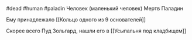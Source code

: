 #dead #human #paladin
Человек (маленький человек)
Мертв
Паладин

Ему принадлежало [[Кольцо одного из 9 основателей]]

Скорее всего Пуд Зольгард, нашли его в [[Усыпальня под кладбищем]]